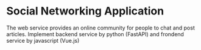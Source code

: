 # Social Networking Application

The web service provides an online community for people to chat and post articles.
Implement backend service by python (FastAPI) and frondend service by javascript (Vue.js) 
